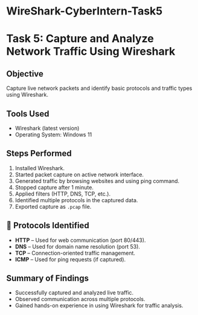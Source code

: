 # WireShark-CyberIntern-Task5

# Task 5: Capture and Analyze Network Traffic Using Wireshark

##  Objective
Capture live network packets and identify basic protocols and traffic types using Wireshark.

##  Tools Used
- Wireshark (latest version)
- Operating System: Windows 11

##  Steps Performed
1. Installed Wireshark.
2. Started packet capture on active network interface.
3. Generated traffic by browsing websites and using ping command.
4. Stopped capture after 1 minute.
5. Applied filters (HTTP, DNS, TCP, etc.).
6. Identified multiple protocols in the captured data.
7. Exported capture as `.pcap` file.

## 📡 Protocols Identified
- **HTTP** – Used for web communication (port 80/443).
- **DNS** – Used for domain name resolution (port 53).
- **TCP** – Connection-oriented traffic management.
- **ICMP** – Used for ping requests (if captured).
  


##  Summary of Findings
- Successfully captured and analyzed live traffic.
- Observed communication across multiple protocols.
- Gained hands-on experience in using Wireshark for traffic analysis.


